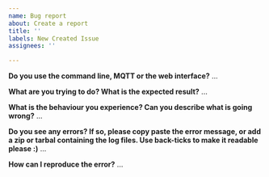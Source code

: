 ```yaml
---
name: Bug report
about: Create a report
title: ''
labels: New Created Issue
assignees: ''

---
```


**Do you use the command line, MQTT or the web interface?**
...


**What are you trying to do? What is the expected result?**
...


**What is the behaviour you experience? Can you describe what is going wrong?**
...


**Do you see any errors? If so, please copy paste the error message, or add a zip or tarbal containing the log files. Use back-ticks to make it readable please :)**
...


**How can I reproduce the error?**
...
